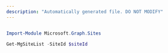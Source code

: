 ```yaml
---
description: "Automatically generated file. DO NOT MODIFY"
---
```


```powershell

Import-Module Microsoft.Graph.Sites

Get-MgSiteList -SiteId $siteId

```
